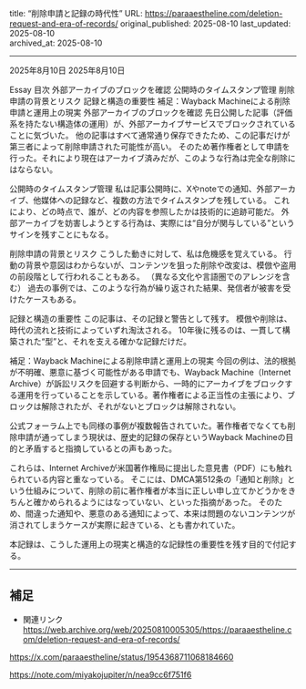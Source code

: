 title: “削除申請と記録の時代性”
URL: https://paraaestheline.com/deletion-request-and-era-of-records/
original_published: 2025-08-10
last_updated: 2025-08-10   
archived_at: 2025-08-10          

---
2025年8月10日
2025年8月10日
 
Essay
目次
外部アーカイブのブロックを確認
公開時のタイムスタンプ管理
削除申請の背景とリスク
記録と構造の重要性
補足：Wayback Machineによる削除申請と運用上の現実
外部アーカイブのブロックを確認
先日公開した記事（評価系を持たない構造体の運用）が、外部アーカイブサービスでブロックされていることに気づいた。
他の記事はすべて通常通り保存できたため、この記事だけが第三者によって削除申請された可能性が高い。
そのため著作権者として申請を行った。それにより現在はアーカイブ済みだが、このような行為は完全な削除にはならない。

公開時のタイムスタンプ管理
私は記事公開時に、Xやnoteでの通知、外部アーカイブ、他媒体への記録など、複数の方法でタイムスタンプを残している。
これにより、どの時点で、誰が、どの内容を参照したかは技術的に追跡可能だ。
外部アーカイブを妨害しようとする行為は、実際には“自分が関与している”というサインを残すことにもなる。

削除申請の背景とリスク
こうした動きに対して、私は危機感を覚えている。
行動の背景や意図はわからないが、コンテンツを狙った削除や改変は、模倣や盗用の前段階として行われることもある。
（異なる文化や言語圏でのアレンジを含む）
過去の事例では、このような行為が繰り返された結果、発信者が被害を受けたケースもある。

記録と構造の重要性
この記事は、その記録と警告として残す。
模倣や削除は、時代の流れと技術によっていずれ淘汰される。
10年後に残るのは、一貫して構築された“型”と、それを支える確かな記録だけだ。

補足：Wayback Machineによる削除申請と運用上の現実
今回の例は、法的根拠が不明確、悪意に基づく可能性がある申請でも、Wayback Machine（Internet Archive）が訴訟リスクを回避する判断から、一時的にアーカイブをブロックする運用を行っていることを示している。著作権者による正当性の主張により、ブロックは解除されたが、それがないとブロックは解除されない。

公式フォーラム上でも同様の事例が複数報告されていた。著作権者でなくても削除申請が通ってしまう現状は、歴史的記録の保存というWayback Machineの目的と矛盾すると指摘しているとの声もあった。

これらは、Internet Archiveが米国著作権局に提出した意見書（PDF）にも触れられている内容と重なっている。 そこには、DMCA第512条の「通知と削除」という仕組みについて、削除の前に著作権者が本当に正しい申し立てかどうかをきちんと確かめられるようにはなっていない、といった指摘があった。 そのため、間違った通知や、悪意のある通知によって、本来は問題のないコンテンツが消されてしまうケースが実際に起きている、とも書かれていた。

本記録は、こうした運用上の現実と構造的な記録性の重要性を残す目的で付記する。

---

## 補足
- 関連リンク
https://web.archive.org/web/20250810005305/https://paraaestheline.com/deletion-request-and-era-of-records/

https://x.com/paraaestheline/status/1954368711068184660

https://note.com/miyakojupiter/n/nea9cc6f751f6